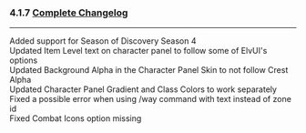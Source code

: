 ### 4.1.7 [Complete Changelog](https://github.com/eltreum0/eltruism/blob/main/Changelog.md)
___
Added support for Season of Discovery Season 4  
Updated Item Level text on character panel to follow some of ElvUI's options  
Updated Background Alpha in the Character Panel Skin to not follow Crest Alpha  
Updated Character Panel Gradient and Class Colors to work separately  
Fixed a possible error when using /way command with text instead of zone id  
Fixed Combat Icons option missing
